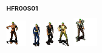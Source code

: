 ### HFR00S01
<img src="test1.gif">&nbsp;&nbsp;&nbsp;<img src="test2.gif">&nbsp;&nbsp;&nbsp;<img src="test3.gif">&nbsp;&nbsp;&nbsp;<img src="test5.gif">&nbsp;&nbsp;&nbsp;<img src="test4.gif">
